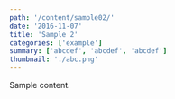 ```yaml
---
path: '/content/sample02/'
date: '2016-11-07'
title: 'Sample 2'
categories: ['example']
summary: ['abcdef', 'abcdef', 'abcdef']
thumbnail: './abc.png'
---
```


Sample content.
